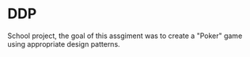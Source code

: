 # DDP
School project, the goal of this assgiment was to create a "Poker" game using appropriate design patterns.
